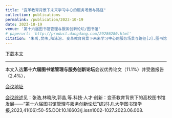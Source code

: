 ```yaml
---
title: "变革教育背景下未来学习中心的服务场景与路径"
collection: publications
permalink: /publication/2023-10-19
date: 2023-10-19
venue: '第十六届图书馆管理与服务创新论坛/图书馆'
# paperurl: 'http://product.dangdang.com/29286280.html'
citation: '朱禹,樊伟,陆泳溶. 变革教育背景下未来学习中心的服务场景与路径[J].图书馆,2024(08):26-32.'
---
```


[下载本文](https://kns.cnki.net/kcms2/article/abstract?v=6RlcORkFSJRBjqDV3kMqqKJA9dYu33-Pz_2mR0EqEyq61XieKwC3KZDD99KCb3WpD9qHXb16ZGku0zbOeWtG6ERcAy7GSzph8ouqqPW60WS5SStYLyraW9E2TwKoxStDbgEvbYQ5JJX1M_GLyS23aA==&uniplatform=NZKPT&language=CHS)

---

本文入选**第十六届图书馆管理与服务创新论坛**会议优秀论文（11.1%）并受邀报告（2.4%），


[会议地址](http://cflms.lib.sjtu.edu.cn/2023/index.html)


[会议综述](https://kns.cnki.net/kcms2/article/abstract?v=nouGVBS_tgcZTTmLjnL22Mhm1BTiJk2ehKoQ_of7nrJMaDH86557yPfU4rSeYB9GKjo2m7_1mjMBjV1h5jT8y1KUXw0MRROmLQyEaWQ9XnW1DuMj5l23kautZwAHWSnRoACV45R57eT78wW5wZXQYQ==&uniplatform=NZKPT&language=CHS)见：张浩,林晓欣,郭晶,等.科技·人才·创新：变革教育背景下的高校图书馆发展——“第十六届图书馆管理与服务创新论坛”综述[J].大学图书馆学报,2023,41(06):50-55.DOI:10.16603/j.issn1002-1027.2023.06.008.
